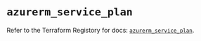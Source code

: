# `azurerm_service_plan`

Refer to the Terraform Registory for docs: [`azurerm_service_plan`](https://registry.terraform.io/providers/hashicorp/azurerm/3.86.0/docs/resources/service_plan).
